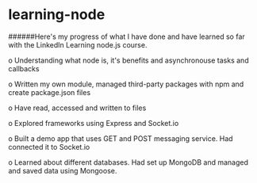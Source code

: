 # learning-node

######Here's my progress of what I have done and have learned so far with the LinkedIn Learning node.js course.

o Understanding what node is, it's benefits and asynchronouse tasks and callbacks

o Written my own module, managed third-party packages with npm and create package.json files

o Have read, accessed and written to files

o Explored frameworks using Express and Socket.io

o Built a demo app that uses GET and POST messaging service. Had connected it to Socket.io

o Learned about different databases. Had set up MongoDB and managed and saved data using Mongoose.



